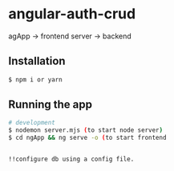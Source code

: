 # angular-auth-crud

agApp -> frontend
server -> backend


## Installation

```bash
$ npm i or yarn
```

## Running the app

```bash
# development
$ nodemon server.mjs (to start node server)
$ cd ngApp && ng serve -o (to start frontend


!!configure db using a config file.

